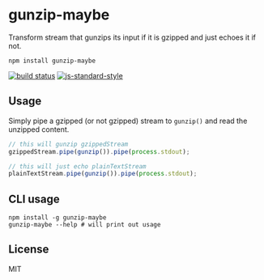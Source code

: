 # gunzip-maybe

Transform stream that gunzips its input if it is gzipped and just echoes it if not.

```
npm install gunzip-maybe
```

[![build status](http://img.shields.io/travis/mafintosh/gunzip-maybe.svg?style=flat)](http://travis-ci.org/mafintosh/gunzip-maybe)
[![js-standard-style](https://img.shields.io/badge/code%20style-standard-brightgreen.svg?style=flat)](https://github.com/feross/standard)

## Usage

Simply pipe a gzipped (or not gzipped) stream to `gunzip()` and read the unzipped content.

``` js
// this will gunzip gzippedStream
gzippedStream.pipe(gunzip()).pipe(process.stdout);

// this will just echo plainTextStream
plainTextStream.pipe(gunzip()).pipe(process.stdout);
```

## CLI usage

```
npm install -g gunzip-maybe
gunzip-maybe --help # will print out usage
```


## License

MIT
